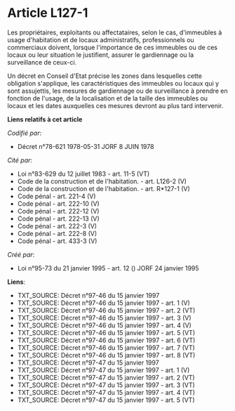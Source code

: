 # Article L127-1

Les propriétaires, exploitants ou affectataires, selon le cas, d'immeubles à usage d'habitation et de locaux administratifs,
professionnels ou commerciaux doivent, lorsque l'importance de ces immeubles ou de ces locaux ou leur situation le
justifient, assurer le gardiennage ou la surveillance de ceux-ci.

Un décret en Conseil d'Etat précise les zones dans lesquelles cette obligation s'applique, les caractéristiques des immeubles
ou locaux qui y sont assujettis, les mesures de gardiennage ou de surveillance à prendre en fonction de l'usage, de la
localisation et de la taille des immeubles ou locaux et les dates auxquelles ces mesures devront au plus tard intervenir.

**Liens relatifs à cet article**

_Codifié par_:

  - Décret n°78-621 1978-05-31 JORF 8 JUIN 1978

_Cité par_:

  - Loi n°83-629 du 12 juillet 1983 - art. 11-5 (VT)
  - Code de la construction et de l'habitation. - art. L126-2 (V)
  - Code de la construction et de l'habitation. - art. R*127-1 (V)
  - Code pénal - art. 221-4 (V)
  - Code pénal - art. 222-10 (V)
  - Code pénal - art. 222-12 (V)
  - Code pénal - art. 222-13 (V)
  - Code pénal - art. 222-3 (V)
  - Code pénal - art. 222-8 (V)
  - Code pénal - art. 433-3 (V)

_Créé par_:

  - Loi n°95-73 du 21 janvier 1995 - art. 12 () JORF 24 janvier 1995

**Liens**:

  - TXT_SOURCE: Décret n°97-46 du 15 janvier 1997
  - TXT_SOURCE: Décret n°97-46 du 15 janvier 1997 - art. 1 (V)
  - TXT_SOURCE: Décret n°97-46 du 15 janvier 1997 - art. 2 (VT)
  - TXT_SOURCE: Décret n°97-46 du 15 janvier 1997 - art. 3 (V)
  - TXT_SOURCE: Décret n°97-46 du 15 janvier 1997 - art. 4 (V)
  - TXT_SOURCE: Décret n°97-46 du 15 janvier 1997 - art. 5 (VT)
  - TXT_SOURCE: Décret n°97-46 du 15 janvier 1997 - art. 6 (VT)
  - TXT_SOURCE: Décret n°97-46 du 15 janvier 1997 - art. 7 (VT)
  - TXT_SOURCE: Décret n°97-46 du 15 janvier 1997 - art. 8 (VT)
  - TXT_SOURCE: Décret n°97-47 du 15 janvier 1997
  - TXT_SOURCE: Décret n°97-47 du 15 janvier 1997 - art. 1 (V)
  - TXT_SOURCE: Décret n°97-47 du 15 janvier 1997 - art. 2 (VT)
  - TXT_SOURCE: Décret n°97-47 du 15 janvier 1997 - art. 3 (VT)
  - TXT_SOURCE: Décret n°97-47 du 15 janvier 1997 - art. 4 (VT)
  - TXT_SOURCE: Décret n°97-47 du 15 janvier 1997 - art. 5 (VT)
